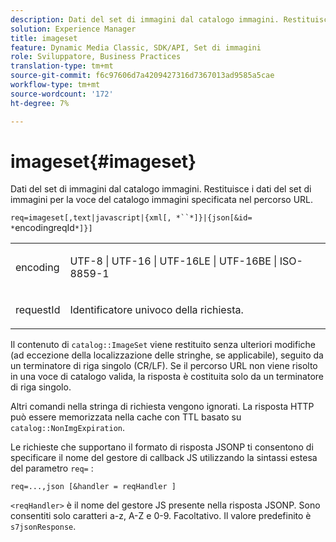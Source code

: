```yaml
---
description: Dati del set di immagini dal catalogo immagini. Restituisce i dati del set di immagini per la voce del catalogo immagini specificata nel percorso URL.
solution: Experience Manager
title: imageset
feature: Dynamic Media Classic, SDK/API, Set di immagini
role: Sviluppatore, Business Practices
translation-type: tm+mt
source-git-commit: f6c97606d7a4209427316d7367013ad9585a5cae
workflow-type: tm+mt
source-wordcount: '172'
ht-degree: 7%

---
```



# imageset{#imageset}

Dati del set di immagini dal catalogo immagini. Restituisce i dati del set di immagini per la voce del catalogo immagini specificata nel percorso URL.

`req=imageset[,text|javascript|{xml[, *``*]}|{json[&id= *`encodingreqId`*]}]`

<table id="simpletable_86FF9E59B11D4C408F0D932D46CC2F8E"> 
 <tr class="strow"> 
  <td class="stentry"> <p><span class="codeph"><span class="varname"> encoding</span></span> </p> </td> 
  <td class="stentry"> <p><span class="codeph"> UTF-8 | UTF-16 | UTF-16LE | UTF-16BE | ISO-8859-1</span> </p></td> 
 </tr> 
 <tr class="strow"> 
  <td class="stentry"> <p><span class="codeph"><span class="varname"> requestId</span></span> </p></td> 
  <td class="stentry"> <p>Identificatore univoco della richiesta. </p></td> 
 </tr> 
</table>

Il contenuto di `catalog::ImageSet` viene restituito senza ulteriori modifiche (ad eccezione della localizzazione delle stringhe, se applicabile), seguito da un terminatore di riga singolo (CR/LF). Se il percorso URL non viene risolto in una voce di catalogo valida, la risposta è costituita solo da un terminatore di riga singolo.

Altri comandi nella stringa di richiesta vengono ignorati. La risposta HTTP può essere memorizzata nella cache con TTL basato su `catalog::NonImgExpiration`.

Le richieste che supportano il formato di risposta JSONP ti consentono di specificare il nome del gestore di callback JS utilizzando la sintassi estesa del parametro `req=` :

`req=...,json [&handler = reqHandler ]`

`<reqHandler>` è il nome del gestore JS presente nella risposta JSONP. Sono consentiti solo caratteri a-z, A-Z e 0-9. Facoltativo. Il valore predefinito è `s7jsonResponse`.
